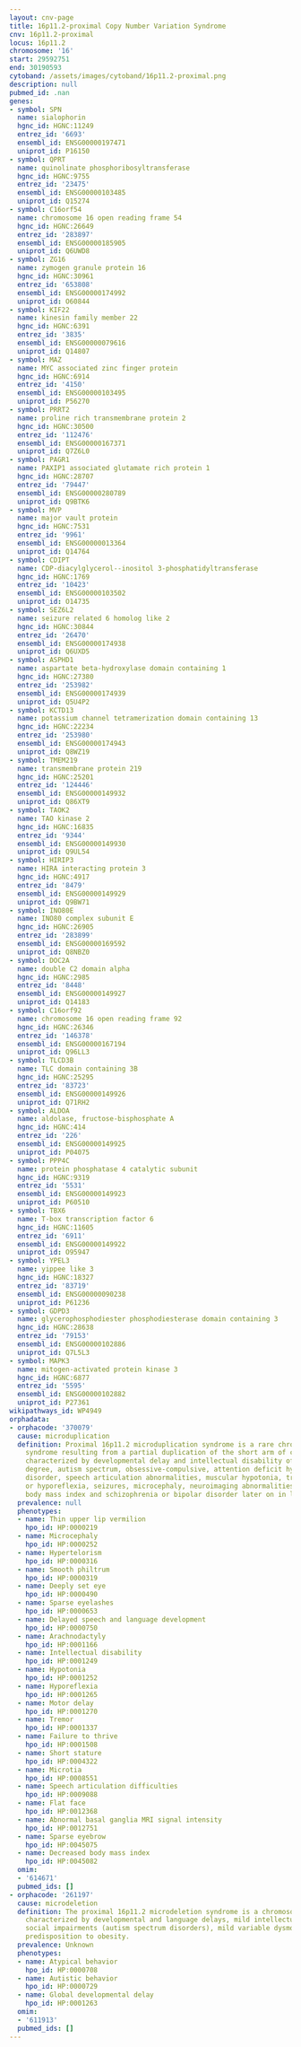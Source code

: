 ```yaml
---
layout: cnv-page
title: 16p11.2-proximal Copy Number Variation Syndrome
cnv: 16p11.2-proximal
locus: 16p11.2
chromosome: '16'
start: 29592751
end: 30190593
cytoband: /assets/images/cytoband/16p11.2-proximal.png
description: null
pubmed_id: .nan
genes:
- symbol: SPN
  name: sialophorin
  hgnc_id: HGNC:11249
  entrez_id: '6693'
  ensembl_id: ENSG00000197471
  uniprot_id: P16150
- symbol: QPRT
  name: quinolinate phosphoribosyltransferase
  hgnc_id: HGNC:9755
  entrez_id: '23475'
  ensembl_id: ENSG00000103485
  uniprot_id: Q15274
- symbol: C16orf54
  name: chromosome 16 open reading frame 54
  hgnc_id: HGNC:26649
  entrez_id: '283897'
  ensembl_id: ENSG00000185905
  uniprot_id: Q6UWD8
- symbol: ZG16
  name: zymogen granule protein 16
  hgnc_id: HGNC:30961
  entrez_id: '653808'
  ensembl_id: ENSG00000174992
  uniprot_id: O60844
- symbol: KIF22
  name: kinesin family member 22
  hgnc_id: HGNC:6391
  entrez_id: '3835'
  ensembl_id: ENSG00000079616
  uniprot_id: Q14807
- symbol: MAZ
  name: MYC associated zinc finger protein
  hgnc_id: HGNC:6914
  entrez_id: '4150'
  ensembl_id: ENSG00000103495
  uniprot_id: P56270
- symbol: PRRT2
  name: proline rich transmembrane protein 2
  hgnc_id: HGNC:30500
  entrez_id: '112476'
  ensembl_id: ENSG00000167371
  uniprot_id: Q7Z6L0
- symbol: PAGR1
  name: PAXIP1 associated glutamate rich protein 1
  hgnc_id: HGNC:28707
  entrez_id: '79447'
  ensembl_id: ENSG00000280789
  uniprot_id: Q9BTK6
- symbol: MVP
  name: major vault protein
  hgnc_id: HGNC:7531
  entrez_id: '9961'
  ensembl_id: ENSG00000013364
  uniprot_id: Q14764
- symbol: CDIPT
  name: CDP-diacylglycerol--inositol 3-phosphatidyltransferase
  hgnc_id: HGNC:1769
  entrez_id: '10423'
  ensembl_id: ENSG00000103502
  uniprot_id: O14735
- symbol: SEZ6L2
  name: seizure related 6 homolog like 2
  hgnc_id: HGNC:30844
  entrez_id: '26470'
  ensembl_id: ENSG00000174938
  uniprot_id: Q6UXD5
- symbol: ASPHD1
  name: aspartate beta-hydroxylase domain containing 1
  hgnc_id: HGNC:27380
  entrez_id: '253982'
  ensembl_id: ENSG00000174939
  uniprot_id: Q5U4P2
- symbol: KCTD13
  name: potassium channel tetramerization domain containing 13
  hgnc_id: HGNC:22234
  entrez_id: '253980'
  ensembl_id: ENSG00000174943
  uniprot_id: Q8WZ19
- symbol: TMEM219
  name: transmembrane protein 219
  hgnc_id: HGNC:25201
  entrez_id: '124446'
  ensembl_id: ENSG00000149932
  uniprot_id: Q86XT9
- symbol: TAOK2
  name: TAO kinase 2
  hgnc_id: HGNC:16835
  entrez_id: '9344'
  ensembl_id: ENSG00000149930
  uniprot_id: Q9UL54
- symbol: HIRIP3
  name: HIRA interacting protein 3
  hgnc_id: HGNC:4917
  entrez_id: '8479'
  ensembl_id: ENSG00000149929
  uniprot_id: Q9BW71
- symbol: INO80E
  name: INO80 complex subunit E
  hgnc_id: HGNC:26905
  entrez_id: '283899'
  ensembl_id: ENSG00000169592
  uniprot_id: Q8NBZ0
- symbol: DOC2A
  name: double C2 domain alpha
  hgnc_id: HGNC:2985
  entrez_id: '8448'
  ensembl_id: ENSG00000149927
  uniprot_id: Q14183
- symbol: C16orf92
  name: chromosome 16 open reading frame 92
  hgnc_id: HGNC:26346
  entrez_id: '146378'
  ensembl_id: ENSG00000167194
  uniprot_id: Q96LL3
- symbol: TLCD3B
  name: TLC domain containing 3B
  hgnc_id: HGNC:25295
  entrez_id: '83723'
  ensembl_id: ENSG00000149926
  uniprot_id: Q71RH2
- symbol: ALDOA
  name: aldolase, fructose-bisphosphate A
  hgnc_id: HGNC:414
  entrez_id: '226'
  ensembl_id: ENSG00000149925
  uniprot_id: P04075
- symbol: PPP4C
  name: protein phosphatase 4 catalytic subunit
  hgnc_id: HGNC:9319
  entrez_id: '5531'
  ensembl_id: ENSG00000149923
  uniprot_id: P60510
- symbol: TBX6
  name: T-box transcription factor 6
  hgnc_id: HGNC:11605
  entrez_id: '6911'
  ensembl_id: ENSG00000149922
  uniprot_id: O95947
- symbol: YPEL3
  name: yippee like 3
  hgnc_id: HGNC:18327
  entrez_id: '83719'
  ensembl_id: ENSG00000090238
  uniprot_id: P61236
- symbol: GDPD3
  name: glycerophosphodiester phosphodiesterase domain containing 3
  hgnc_id: HGNC:28638
  entrez_id: '79153'
  ensembl_id: ENSG00000102886
  uniprot_id: Q7L5L3
- symbol: MAPK3
  name: mitogen-activated protein kinase 3
  hgnc_id: HGNC:6877
  entrez_id: '5595'
  ensembl_id: ENSG00000102882
  uniprot_id: P27361
wikipathways_id: WP4949
orphadata:
- orphacode: '370079'
  cause: microduplication
  definition: Proximal 16p11.2 microduplication syndrome is a rare chromosomal anomaly
    syndrome resulting from a partial duplication of the short arm of chromosome 16
    characterized by developmental delay and intellectual disability of a highly variable
    degree, autism spectrum, obsessive-compulsive, attention deficit hyperactivity
    disorder, speech articulation abnormalities, muscular hypotonia, tremor, hyper-
    or hyporeflexia, seizures, microcephaly, neuroimaging abnormalities, decreased
    body mass index and schizophrenia or bipolar disorder later on in life.
  prevalence: null
  phenotypes:
  - name: Thin upper lip vermilion
    hpo_id: HP:0000219
  - name: Microcephaly
    hpo_id: HP:0000252
  - name: Hypertelorism
    hpo_id: HP:0000316
  - name: Smooth philtrum
    hpo_id: HP:0000319
  - name: Deeply set eye
    hpo_id: HP:0000490
  - name: Sparse eyelashes
    hpo_id: HP:0000653
  - name: Delayed speech and language development
    hpo_id: HP:0000750
  - name: Arachnodactyly
    hpo_id: HP:0001166
  - name: Intellectual disability
    hpo_id: HP:0001249
  - name: Hypotonia
    hpo_id: HP:0001252
  - name: Hyporeflexia
    hpo_id: HP:0001265
  - name: Motor delay
    hpo_id: HP:0001270
  - name: Tremor
    hpo_id: HP:0001337
  - name: Failure to thrive
    hpo_id: HP:0001508
  - name: Short stature
    hpo_id: HP:0004322
  - name: Microtia
    hpo_id: HP:0008551
  - name: Speech articulation difficulties
    hpo_id: HP:0009088
  - name: Flat face
    hpo_id: HP:0012368
  - name: Abnormal basal ganglia MRI signal intensity
    hpo_id: HP:0012751
  - name: Sparse eyebrow
    hpo_id: HP:0045075
  - name: Decreased body mass index
    hpo_id: HP:0045082
  omim:
  - '614671'
  pubmed_ids: []
- orphacode: '261197'
  cause: microdeletion
  definition: The proximal 16p11.2 microdeletion syndrome is a chromosomal anomaly
    characterized by developmental and language delays, mild intellectual disability,
    social impairments (autism spectrum disorders), mild variable dysmorphism and
    predisposition to obesity.
  prevalence: Unknown
  phenotypes:
  - name: Atypical behavior
    hpo_id: HP:0000708
  - name: Autistic behavior
    hpo_id: HP:0000729
  - name: Global developmental delay
    hpo_id: HP:0001263
  omim:
  - '611913'
  pubmed_ids: []
---
```

